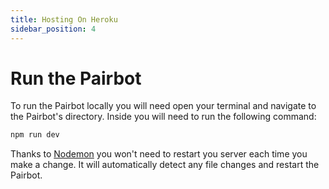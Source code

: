 ```yaml
---
title: Hosting On Heroku
sidebar_position: 4
---
```

# Run the Pairbot

To run the Pairbot locally you will need open your terminal and navigate to the Pairbot's directory. Inside you will need to run the following command:

```bash npm2yarn
npm run dev
```

Thanks to [Nodemon](https://github.com/remy/nodemon) you won't need to restart you server each time you make a change. It will automatically detect any file changes and restart the Pairbot.